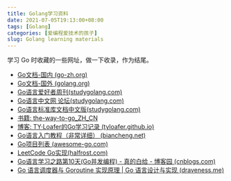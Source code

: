 ```yaml
---
title: Golang学习资料
date: 2021-07-05T19:13:00+08:00
tags: [Golang]
categories: [爱编程爱技术的孩子]
slug: Golang learning materials
---
```


学习 Go 时收藏的一些网址，做一下收录，作为结尾。

<!--more-->

- [Go文档-国内 (go-zh.org)](https://go-zh.org/)
- [Go文档-国外 (golang.org)](https://golang.org/doc/)
- [Go语言爱好者周刊(studygolang.com)](https://studygolang.com/go/weekly)
- [Go语言中文网 论坛(studygolang.com)](https://studygolang.com/)
- [Go语言标准库文档中文版(studygolang.com)](https://studygolang.com/pkgdoc)
- [书籍: the-way-to-go_ZH_CN](https://github.com/Unknwon/the-way-to-go_ZH_CN/blob/master/eBook/directory.md)
- [博客: TY·Loafer的Go学习记录 (tyloafer.github.io)](https://tyloafer.github.io/archives/)
- [Go语言入门教程（非常详细） (biancheng.net)](http://m.biancheng.net/golang/)
- [Go项目列表 (awesome-go.com)](https://awesome-go.com/#data-structures)
- [LeetCode Go实现(halfrost.com)](https://books.halfrost.com/leetcode/)
- [Go语言学习之路第10天(Go并发编程) - 真的白给 - 博客园 (cnblogs.com)](https://www.cnblogs.com/dacaigouzi1993/p/11198705.html)
- [Go 语言调度器与 Goroutine 实现原理 | Go 语言设计与实现 (draveness.me)](https://draveness.me/golang/docs/part3-runtime/ch06-concurrency/golang-goroutine/)

